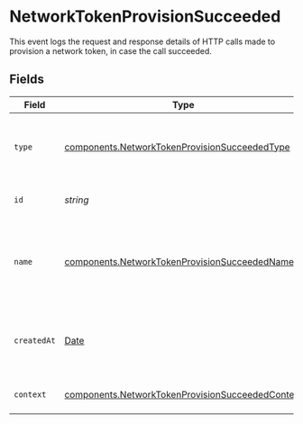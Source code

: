 # NetworkTokenProvisionSucceeded

This event logs the request and response details of HTTP calls made to provision a network token, in case the call succeeded.


## Fields

| Field                                                                                                                | Type                                                                                                                 | Required                                                                                                             | Description                                                                                                          | Example                                                                                                              |
| -------------------------------------------------------------------------------------------------------------------- | -------------------------------------------------------------------------------------------------------------------- | -------------------------------------------------------------------------------------------------------------------- | -------------------------------------------------------------------------------------------------------------------- | -------------------------------------------------------------------------------------------------------------------- |
| `type`                                                                                                               | [components.NetworkTokenProvisionSucceededType](../../models/components/networktokenprovisionsucceededtype.md)       | :heavy_minus_sign:                                                                                                   | The type of this resource. Is always `transaction-event`.                                                            | transaction-event                                                                                                    |
| `id`                                                                                                                 | *string*                                                                                                             | :heavy_minus_sign:                                                                                                   | The unique identifier for this event.                                                                                | fe26475d-ec3e-4884-9553-f7356683f7f9                                                                                 |
| `name`                                                                                                               | [components.NetworkTokenProvisionSucceededName](../../models/components/networktokenprovisionsucceededname.md)       | :heavy_minus_sign:                                                                                                   | The name of this resource. Is always `network-token-provision-succeeded`.                                            | network-token-provision-succeeded                                                                                    |
| `createdAt`                                                                                                          | [Date](https://developer.mozilla.org/en-US/docs/Web/JavaScript/Reference/Global_Objects/Date)                        | :heavy_minus_sign:                                                                                                   | The date and time when this event was created in our system.                                                         | 2013-07-16T19:23:00.000+00:00                                                                                        |
| `context`                                                                                                            | [components.NetworkTokenProvisionSucceededContext](../../models/components/networktokenprovisionsucceededcontext.md) | :heavy_minus_sign:                                                                                                   | Additional context for this event.                                                                                   |                                                                                                                      |